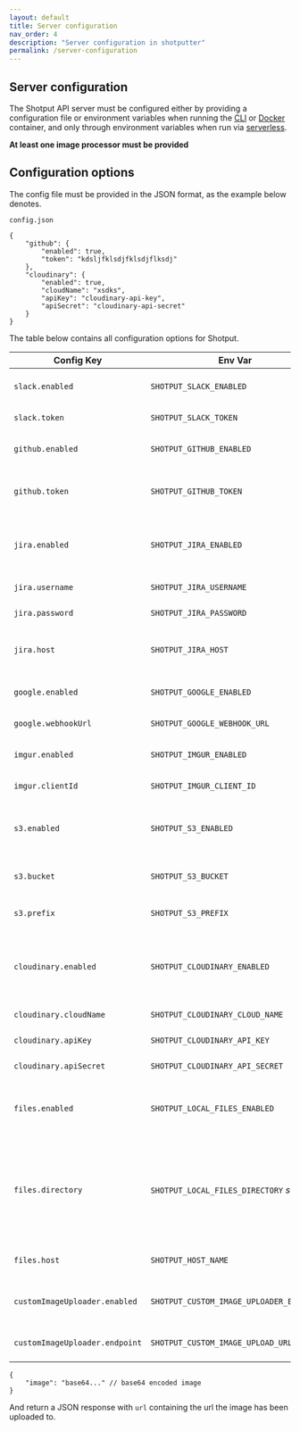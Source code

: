 ```yaml
---
layout: default
title: Server configuration
nav_order: 4
description: "Server configuration in shotputter"
permalink: /server-configuration
---
```


## Server configuration
The Shotput API server must be configured either by providing a configuration file or environment variables 
when running the [CLI](/shotputter/api#run-via-cli) or [Docker](/shotputter/api#docker) container, and only through environment
variables when run via [serverless](/shotputter/api#aws-serverless).

**At least one image processor must be provided** 

## Configuration options

The config file must be provided in the JSON format, as the example below denotes.

`config.json`

```
{
    "github": {
        "enabled": true,
        "token": "kdsljfklsdjfklsdjflksdj"
    },
    "cloudinary": {
        "enabled": true,
        "cloudName": "xsdks",
        "apiKey": "cloudinary-api-key",
        "apiSecret": "cloudinary-api-secret"
    }
}
```

The table below contains all configuration options for Shotput.

Config Key | Env Var | Type | Description
---- | ---- | ---- | ----- 
`slack.enabled` | `SHOTPUT_SLACK_ENABLED` | *boolean* | Slack is enabled to be written to. `slack.clientId` must also be provided if true 
`slack.token` | `SHOTPUT_SLACK_TOKEN` | *string* | [Slack token](https://api.slack.com/tutorials/slack-apps-and-postman) to use when posting to Slack. 
`github.enabled` | `SHOTPUT_GITHUB_ENABLED` | *boolean* | Github issue posting is enabled. `github.token` must be provided if true. 
`github.token` | `SHOTPUT_GITHUB_TOKEN` | *string* | [Github access token](https://docs.github.com/en/github/authenticating-to-github/creating-a-personal-access-token) to use when making requests to post Github issues and retrieve repo information. 
`jira.enabled` | `SHOTPUT_JIRA_ENABLED` | *boolean* | Jira project issues posting is enabled. `jira.host`, `jira.username`, and `jira.password` all must be set if true. 
`jira.username` | `SHOTPUT_JIRA_USERNAME` | *string* | Jira username to use when posting to JIRA. 
`jira.password` | `SHOTPUT_JIRA_PASSWORD` | *string* | [Jira access token](https://confluence.atlassian.com/cloud/api-tokens-938839638.html) to use when posting to JIRA. 
`jira.host` | `SHOTPUT_JIRA_HOST` | *string* | Atlassian host to use when posting to JIRA (shotputter.atlassian.net for example). 
`google.enabled` | `SHOTPUT_GOOGLE_ENABLED` | *boolean* | Google chats posting is enabled. `google.webhookUrl` must be provided if true. 
`google.webhookUrl` | `SHOTPUT_GOOGLE_WEBHOOK_URL` | *string* | [The webhook URL](https://developers.google.com/hangouts/chat/how-tos/webhooks) to use when posting to Google chat. 
`imgur.enabled` | `SHOTPUT_IMGUR_ENABLED` | *boolean* | Enable Imgur image processing. `imgur.clientId` must be provided if true. 
`imgur.clientId` | `SHOTPUT_IMGUR_CLIENT_ID` | *string* | [Client ID](https://apidocs.imgur.com/#authorization-and-oauth) to use when posting to Imgur. 
`s3.enabled` | `SHOTPUT_S3_ENABLED`  | *boolean* | S3 image posting is enabled. `s3.bucket` must be provided if true, and [security credentials](https://aws.amazon.com/blogs/security/a-new-and-standardized-way-to-manage-credentials-in-the-aws-sdks/) must be accessible to the system the api is running on. 
`s3.bucket` | `SHOTPUT_S3_BUCKET` | *string* | Which S3 bucket to write to. The system must have access to this bucket. 
`s3.prefix` | `SHOTPUT_S3_PREFIX` | *string* | Optional. Prefix to append to the key of images when uploading to S3. 
`cloudinary.enabled` | `SHOTPUT_CLOUDINARY_ENABLED` | *boolean* | Enable posting images to Cloudinary. `cloudinary.cloudName`, `cloudinary.apiKey`, and `cloudinary.apiSecret` must all be provided if true. 
`cloudinary.cloudName` | `SHOTPUT_CLOUDINARY_CLOUD_NAME` | *string* | [The cloud name](https://cloudinary.com/documentation/how_to_integrate_cloudinary#create_and_tour_your_account) to use when posting to Cloudinary. 
`cloudinary.apiKey` | `SHOTPUT_CLOUDINARY_API_KEY` | *string* | [The API key](https://cloudinary.com/documentation/how_to_integrate_cloudinary#create_and_tour_your_account) to use when posting to Cloudinary. 
`cloudinary.apiSecret` | `SHOTPUT_CLOUDINARY_API_SECRET` | *string* | [The API secret](https://cloudinary.com/documentation/how_to_integrate_cloudinary#create_and_tour_your_account) to use when posting images to Cloudinary. 
`files.enabled` | `SHOTPUT_LOCAL_FILES_ENABLED` | *boolean* | Whether to allow images to be saved and served on the API server itself. `files.directory` and `files.host` must be set if true. 
`files.directory` | `SHOTPUT_LOCAL_FILES_DIRECTORY` *string* | Absolute path to the directory to save images to on the API file system. 
`files.host` | `SHOTPUT_HOST_NAME` | *string* | The host name to use when returning image links to files that are saved locally. 
`customImageUploader.enabled` | `SHOTPUT_CUSTOM_IMAGE_UPLOADER_ENABLED` | *boolean* | If custom image uploading is enabled or not. `customImageUploader.endpoint` must be set if true. 
`customImageUploader.endpoint` | `SHOTPUT_CUSTOM_IMAGE_UPLOAD_URL` | *string* | Endpoint that will do image processing. Must take a JSON body containing 


```
{
    "image": "base64..." // base64 encoded image
}
```

And return a JSON response with `url` containing the url the image has been uploaded to.
 
